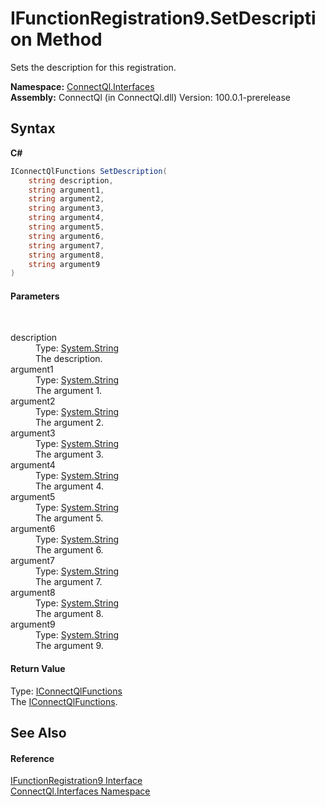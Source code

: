 # IFunctionRegistration9.SetDescription Method 
 

Sets the description for this registration.

**Namespace:**&nbsp;<a href="N_ConnectQl_Interfaces">ConnectQl.Interfaces</a><br />**Assembly:**&nbsp;ConnectQl (in ConnectQl.dll) Version: 100.0.1-prerelease

## Syntax

**C#**<br />
``` C#
IConnectQlFunctions SetDescription(
	string description,
	string argument1,
	string argument2,
	string argument3,
	string argument4,
	string argument5,
	string argument6,
	string argument7,
	string argument8,
	string argument9
)
```


#### Parameters
&nbsp;<dl><dt>description</dt><dd>Type: <a href="http://msdn2.microsoft.com/en-us/library/s1wwdcbf" target="_blank">System.String</a><br />The description.</dd><dt>argument1</dt><dd>Type: <a href="http://msdn2.microsoft.com/en-us/library/s1wwdcbf" target="_blank">System.String</a><br />The argument 1.</dd><dt>argument2</dt><dd>Type: <a href="http://msdn2.microsoft.com/en-us/library/s1wwdcbf" target="_blank">System.String</a><br />The argument 2.</dd><dt>argument3</dt><dd>Type: <a href="http://msdn2.microsoft.com/en-us/library/s1wwdcbf" target="_blank">System.String</a><br />The argument 3.</dd><dt>argument4</dt><dd>Type: <a href="http://msdn2.microsoft.com/en-us/library/s1wwdcbf" target="_blank">System.String</a><br />The argument 4.</dd><dt>argument5</dt><dd>Type: <a href="http://msdn2.microsoft.com/en-us/library/s1wwdcbf" target="_blank">System.String</a><br />The argument 5.</dd><dt>argument6</dt><dd>Type: <a href="http://msdn2.microsoft.com/en-us/library/s1wwdcbf" target="_blank">System.String</a><br />The argument 6.</dd><dt>argument7</dt><dd>Type: <a href="http://msdn2.microsoft.com/en-us/library/s1wwdcbf" target="_blank">System.String</a><br />The argument 7.</dd><dt>argument8</dt><dd>Type: <a href="http://msdn2.microsoft.com/en-us/library/s1wwdcbf" target="_blank">System.String</a><br />The argument 8.</dd><dt>argument9</dt><dd>Type: <a href="http://msdn2.microsoft.com/en-us/library/s1wwdcbf" target="_blank">System.String</a><br />The argument 9.</dd></dl>

#### Return Value
Type: <a href="T_ConnectQl_Interfaces_IConnectQlFunctions">IConnectQlFunctions</a><br />The <a href="T_ConnectQl_Interfaces_IConnectQlFunctions">IConnectQlFunctions</a>.

## See Also


#### Reference
<a href="T_ConnectQl_Interfaces_IFunctionRegistration9">IFunctionRegistration9 Interface</a><br /><a href="N_ConnectQl_Interfaces">ConnectQl.Interfaces Namespace</a><br />